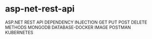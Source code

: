 # asp-net-rest-api
ASP.NET REST API
DEPENDENCY INJECTION
GET PUT POST DELETE METHODS
MONGODB DATABASE-DOCKER IMAGE
POSTMAN
KUBERNETES
